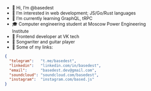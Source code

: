 - 👋 Hi, I’m @basedest
- 👀 I’m interested in web development; JS/Go/Rust languages
- 🌱 I’m currently learning GraphQL, tRPC
- 🎓 Computer engineering student at Moscow Power Engineering Institute
- 💼 Frontend developer at VK tech
- 🎸 Songwriter and guitar player 
- 🔗 Some of my links:
```json
{
  "telegram":   "t.me/basedest",
  "linkedin":   "linkedin.com/in/basedest",
  "email":      "basedest.dev@gmail.com",
  "soundcloud": "soundcloud.com/basedest",
  "instagram":  "instagram.com/based.js"
}
```

<!---
idk im based af follow me
--->
